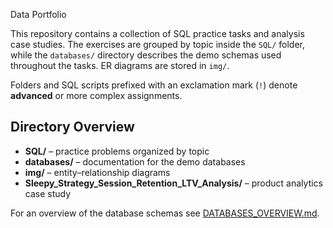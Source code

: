  Data Portfolio

This repository contains a collection of SQL practice tasks and analysis case studies. The exercises are grouped by topic inside the `SQL/` folder, while the `databases/` directory describes the demo schemas used throughout the tasks. ER diagrams are stored in `img/`.

Folders and SQL scripts prefixed with an exclamation mark (`!`) denote **advanced** or more complex assignments.

## Directory Overview

- **SQL/** – practice problems organized by topic
- **databases/** – documentation for the demo databases
- **img/** – entity–relationship diagrams
- **Sleepy_Strategy_Session_Retention_LTV_Analysis/** – product analytics case study

For an overview of the database schemas see [DATABASES_OVERVIEW.md](DATABASES_OVERVIEW.md).
